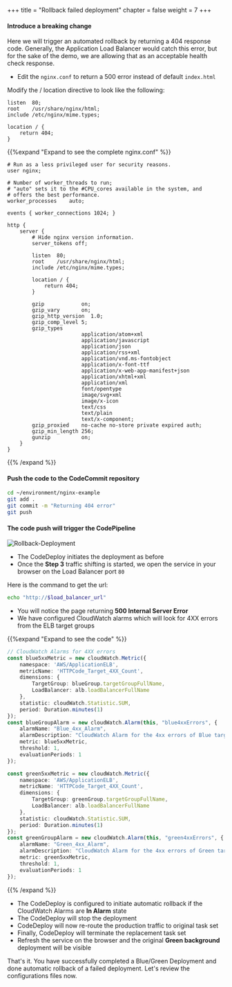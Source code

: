 +++
title = "Rollback failed deployment"
chapter = false
weight = 7
+++

#### Introduce a breaking change

Here we will trigger an automated rollback by returning a 404 response code. Generally, the Application Load Balancer would catch this error, but for the sake of the demo, we are allowing that as an acceptable health check response.

- Edit the `nginx.conf` to return a 500 error instead of default `index.html`

Modify the / location directive to look like the following:

```
listen  80;
root    /usr/share/nginx/html;
include /etc/nginx/mime.types;

location / {
    return 404;
}
```

{{%expand "Expand to see the complete nginx.conf" %}}
```
# Run as a less privileged user for security reasons.
user nginx;

# Number of worker_threads to run;
# "auto" sets it to the #CPU_cores available in the system, and
# offers the best performance.
worker_processes    auto;

events { worker_connections 1024; }

http {
    server {
        # Hide nginx version information.
        server_tokens off;

        listen  80;
        root    /usr/share/nginx/html;
        include /etc/nginx/mime.types;

        location / {
            return 404;
        }

        gzip            on;
        gzip_vary       on;
        gzip_http_version  1.0;
        gzip_comp_level 5;
        gzip_types
                        application/atom+xml
                        application/javascript
                        application/json
                        application/rss+xml
                        application/vnd.ms-fontobject
                        application/x-font-ttf
                        application/x-web-app-manifest+json
                        application/xhtml+xml
                        application/xml
                        font/opentype
                        image/svg+xml
                        image/x-icon
                        text/css
                        text/plain
                        text/x-component;
        gzip_proxied    no-cache no-store private expired auth;
        gzip_min_length 256;
        gunzip          on;
    }
}
```
{{% /expand %}}

#### Push the code to the CodeCommit repository
```bash
cd ~/environment/nginx-example
git add .
git commit -m "Returning 404 error"
git push
``` 

#### The code push will trigger the CodePipeline

![Rollback-Deployment](/images/blue-green-rollback-deployment.gif)

* The CodeDeploy initiates the deployment as before
* Once the **Step 3** traffic shifting is started, we open the service in your browser on the Load Balancer port `80`

Here is the command to get the url:

```bash
echo "http://$load_balancer_url"
```
* You will notice the page returning **500 Internal Server Error**
* We have configured CloudWatch alarms which will look for 4XX errors from the ELB target groups

{{%expand "Expand to see the code" %}}
```typescript
// CloudWatch Alarms for 4XX errors
const blue5xxMetric = new cloudWatch.Metric({
    namespace: 'AWS/ApplicationELB',
    metricName: 'HTTPCode_Target_4XX_Count',
    dimensions: {
        TargetGroup: blueGroup.targetGroupFullName,
        LoadBalancer: alb.loadBalancerFullName
    },
    statistic: cloudWatch.Statistic.SUM,
    period: Duration.minutes(1)
});
const blueGroupAlarm = new cloudWatch.Alarm(this, "blue4xxErrors", {
    alarmName: "Blue_4xx_Alarm",
    alarmDescription: "CloudWatch Alarm for the 4xx errors of Blue target group",
    metric: blue5xxMetric,
    threshold: 1,
    evaluationPeriods: 1
});

const green5xxMetric = new cloudWatch.Metric({
    namespace: 'AWS/ApplicationELB',
    metricName: 'HTTPCode_Target_4XX_Count',
    dimensions: {
        TargetGroup: greenGroup.targetGroupFullName,
        LoadBalancer: alb.loadBalancerFullName
    },
    statistic: cloudWatch.Statistic.SUM,
    period: Duration.minutes(1)
});
const greenGroupAlarm = new cloudWatch.Alarm(this, "green4xxErrors", {
    alarmName: "Green_4xx_Alarm",
    alarmDescription: "CloudWatch Alarm for the 4xx errors of Green target group",
    metric: green5xxMetric,
    threshold: 1,
    evaluationPeriods: 1
});
```
{{% /expand %}}

* The CodeDeploy is configured to initiate automatic rollback if the CloudWatch Alarms are **In Alarm** state
* The CodeDeploy will stop the deployment
* CodeDeploy will now re-route the production traffic to original task set
* Finally, CodeDeploy will terminate the replacement task set
* Refresh the service on the browser and the original **Green background** deployment will be visible

That's it. You have successfully completed a Blue/Green Deployment and done automatic rollback of a failed deployment.
Let's review the configurations files now.


